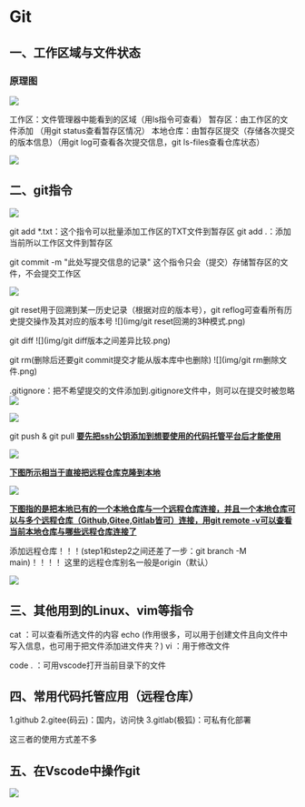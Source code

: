 # Git

## 一、工作区域与文件状态

### 原理图

![](E:\Typora\git学习\img\Snipaste_2024-03-25_09-19-12.png)

工作区：文件管理器中能看到的区域（用ls指令可查看）
暂存区：由工作区的文件添加 （用git status查看暂存区情况）
本地仓库：由暂存区提交（存储各次提交的版本信息）（用git log可查看各次提交信息，git ls-files查看仓库状态）

![](img/Snipaste_2024-03-25_12-09-39.png)

## 二、git指令

![](img/Snipaste_2024-03-25_11-55-54.png)



git add *.txt：这个指令可以批量添加工作区的TXT文件到暂存区
git add .：添加当前所以工作区文件到暂存区

git commit -m "此处写提交信息的记录"
这个指令只会（提交）存储暂存区的文件，不会提交工作区



![](img/Snipaste_2024-03-25_18-53-04.png)



git reset用于回溯到某一历史记录（根据对应的版本号），git reflog可查看所有历史提交操作及其对应的版本号
![](img/git reset回溯的3种模式.png)



git diff
![](img/git diff版本之间差异比较.png)

git rm(删除后还要git commit提交才能从版本库中也删除)
![](img/git rm删除文件.png)

.gitignore：把不希望提交的文件添加到.gitignore文件中，则可以在提交时被忽略
![](img/文件忽略.png)

![](img/.gitignore匹配规则.png)

git push & git pull
**<u>要先把ssh公钥添加到想要使用的代码托管平台后才能使用</u>**

![](img/pull&push.png)

<u>**下图所示相当于直接把远程仓库克隆到本地**</u>

<u></u>![](img/本地仓库与远程仓库连接.png)

<u>**下图指的是把本地已有的一个本地仓库与一个远程仓库连接，并且一个本地仓库可以与多个远程仓库（Github,Gitee,Gitlab皆可）连接，用git remote -v可以查看当前本地仓库与哪些远程仓库连接了**</u>

添加远程仓库！！！(step1和step2之间还差了一步：git branch -M main)！！！！
这里的远程仓库别名一般是origin（默认）

![](img/添加远程仓库.png)

## 三、其他用到的Linux、vim等指令

cat <fileName> ：可以查看所选文件的内容
echo  (作用很多，可以用于创建文件且向文件中写入信息，也可用于把文件添加进文件夹？)
vi <fileName>：用于修改文件

code . ：可用vscode打开当前目录下的文件

## 四、常用代码托管应用（远程仓库）

1.github
2.gitee(码云)：国内，访问快
3.gitlab(极狐)：可私有化部署

这三者的使用方式差不多

## 五、在Vscode中操作git

![](img/Vscode中操作git.png)